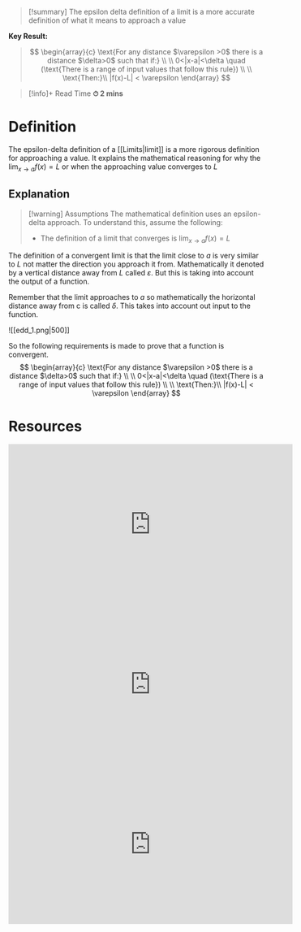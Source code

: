 
> [!summary]
The epsilon delta definition of a limit is a more accurate definition of what it means to approach a value 
> 
**Key Result:**
> $$
\begin{array}{c}
\text{For any distance $\varepsilon >0$ there is a distance $\delta>0$ such that if:} \\ \\
0<|x-a|<\delta \quad (\text{There is a range of input values  that follow this rule}) \\
\\
\text{Then:}\\
|f(x)-L| < \varepsilon
\end{array}
> $$

>[!info]+ Read Time
**⏱ 2 mins**
# Definition 
The epsilon-delta definition of a [[Limits|limit]] is a more rigorous definition for approaching a value. It explains the mathematical reasoning for why the $\displaystyle\lim_{ x \to a } f(x)=L$ or when the approaching value converges to $L$

## Explanation
> [!warning] Assumptions 
The mathematical definition uses an epsilon-delta approach. To understand this, assume the following:
> - The definition of a limit that converges is $\displaystyle\lim_{ x \to a } f(x)=L$  

The definition of a convergent limit is that the limit close to $a$ is very similar to $L$ not matter the direction you approach it from. Mathematically it denoted by a vertical distance away from $L$ called $\varepsilon$. But this is taking into account the output of a function.

Remember that the limit approaches to $a$ so mathematically the horizontal distance away from c is called $\delta$. This takes into account out input to the function.

![[edd_1.png|500]]

So the following requirements is made to prove that a function is convergent.
$$
\begin{array}{c}
\text{For any distance $\varepsilon >0$ there is a distance $\delta>0$ such that if:} \\ \\
0<|x-a|<\delta \quad (\text{There is a range of input values  that follow this rule}) \\
\\
\text{Then:}\\
|f(x)-L| < \varepsilon
\end{array}
$$


# Resources
<iframe width="560" height="315" src="https://www.youtube.com/embed/JbbRaiXI6yw?si=MVPaGzguBHnxRQ5z" title="YouTube video player" frameborder="0" allow="accelerometer; autoplay; clipboard-write; encrypted-media; gyroscope; picture-in-picture; web-share" referrerpolicy="strict-origin-when-cross-origin" allowfullscreen></iframe>

<iframe width="560" height="315" src="https://www.youtube.com/embed/8qi-hv48Hws?si=JcSafsvaWwDNm4gK" title="YouTube video player" frameborder="0" allow="accelerometer; autoplay; clipboard-write; encrypted-media; gyroscope; picture-in-picture; web-share" referrerpolicy="strict-origin-when-cross-origin" allowfullscreen></iframe>

<iframe width="560" height="315" src="https://www.youtube.com/embed/kfF40MiS7zA?si=WxEMscB9JkFW4Lan" title="YouTube video player" frameborder="0" allow="accelerometer; autoplay; clipboard-write; encrypted-media; gyroscope; picture-in-picture; web-share" referrerpolicy="strict-origin-when-cross-origin" allowfullscreen></iframe>